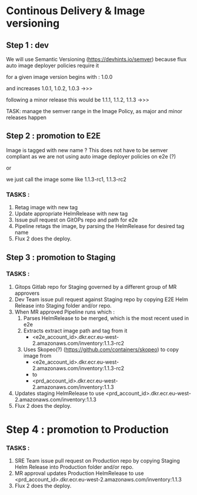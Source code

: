 # Continous Delivery & Image versioning 

## Step 1 : dev
  
We will use Semantic Versioning (https://devhints.io/semver) because flux auto image deployer policies require it

for a given image version begins with : 1.0.0

and increases 1.0.1, 1.0.2, 1.0.3 ->>>

following a minor release this would be 1.1.1, 1.1.2, 1.1.3 ->>>

TASK: manage the semver range in the Image Policy, as major and minor releases happen 

## Step 2 : promotion to E2E
   
Image is tagged with new name ? This does not have to be semver compliant as we are not using auto image deployer policies on e2e (?)

or

we just call the image some like 1.1.3-rc1, 1.1.3-rc2

### TASKS :
1. Retag image with new tag
2. Update appropriate HelmRelease with new tag
3. Issue pull request on GitOPs repo and path for e2e 
4. Pipeline retags the image, by parsing the HelmRelease for desired tag name
5. Flux 2 does the deploy.

## Step 3 : promotion to Staging

### TASKS :
1. Gitops Gitlab repo for Staging governed by a different group of MR approvers
2. Dev Team issue pull request against Staging repo by copying E2E Helm Release into Staging folder and/or repo.
3. When MR approved Pipeline runs which :
   1. Parses HelmRelease to be merged, which is the most recent used in e2e
   2. Extracts extract image path and tag from it
      * <e2e_account_id>.dkr.ecr.eu-west-2.amazonaws.com/inventory:1.1.3-rc2
   3. Uses Skopeo(?) (https://github.com/containers/skopeo) to copy image from 
      * <e2e_account_id>.dkr.ecr.eu-west-2.amazonaws.com/inventory:1.1.3-rc2
      * to
      * <prd_account_id>.dkr.ecr.eu-west-2.amazonaws.com/inventory:1.1.3  
4. Updates staging HelmRelease to use <prd_account_id>.dkr.ecr.eu-west-2.amazonaws.com/inventory:1.1.3
5. Flux 2 does the deploy.

# Step 4 : promotion to Production

### TASKS :
1. SRE Team issue pull request on Production repo by copying Staging Helm Release into Production folder and/or repo.
2. MR approval updates Production HelmRelease to use <prd_account_id>.dkr.ecr.eu-west-2.amazonaws.com/inventory:1.1.3
3. Flux 2 does the deploy.